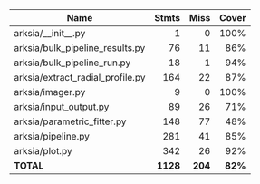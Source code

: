 | Name                               |    Stmts |     Miss |   Cover |
|----------------------------------- | -------: | -------: | ------: |
| arksia/\_\_init\_\_.py             |        1 |        0 |    100% |
| arksia/bulk\_pipeline\_results.py  |       76 |       11 |     86% |
| arksia/bulk\_pipeline\_run.py      |       18 |        1 |     94% |
| arksia/extract\_radial\_profile.py |      164 |       22 |     87% |
| arksia/imager.py                   |        9 |        0 |    100% |
| arksia/input\_output.py            |       89 |       26 |     71% |
| arksia/parametric\_fitter.py       |      148 |       77 |     48% |
| arksia/pipeline.py                 |      281 |       41 |     85% |
| arksia/plot.py                     |      342 |       26 |     92% |
|                          **TOTAL** | **1128** |  **204** | **82%** |
